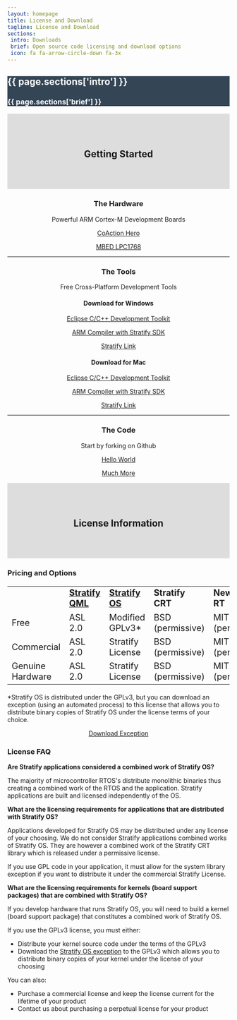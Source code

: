 ```yaml
---
layout: homepage
title: License and Download
tagline: License and Download
sections:
 intro: Downloads
 brief: Open source code licensing and download options
 icon: fa fa-arrow-circle-down fa-3x
---
```


<div style="background: #344555; color: #fff;">
<div class="container">
<div class="row header_row">
		<div class="col-md-3 text-center">
			<h2><i class="{{ page.sections['icon'] }}"></i></h2>
		</div>
		<div class="col-md-9">
			<h2><b>{{ page.sections['intro'] }}</b></h2>
			<h3>{{ page.sections['brief'] }}</h3>
		</div>
	</div>
</div>
</div>


<div style="background: #ddd;">
	<div class="container" style="padding-top: 50px; padding-bottom: 50px">
		<center>
			<h2>Getting Started</h2>
		</center>
	</div>
</div>

<div class="container">

<center>
<h3><i class="fa fa-cogs"></i> The Hardware</h3>
<p>Powerful ARM Cortex-M Development Boards</p>
</center>

<div class="row">

  <div class="col-md-6">
    <center>
      <p>
        <a class="btn btn-lg btn-primary" href="{{ BASE_URL }}/hardware/coaction-hero/">CoAction Hero</a>
      </p>
    </center>
  </div>

  <div class="col-md-6">
  <center>
    <p>
      <a class="btn btn-lg btn-primary" href="{{ BASE_URL }}/hardware/mbed-lpc1768/">MBED LPC1768</a>
    </p>
  </center>
  </div>

</div>

<hr>

<center>
<h3><i class="fa fa-wrench"></i> The Tools</h3>
<p>Free Cross-Platform Development Tools</p>
</center>

<div class="row">
  <div class="col-md-6">
  <center>
  <h4>Download for <b>Windows</b></h4>
  </center>

  <center>
    <p>
      <a class="btn btn-lg btn-primary" href="http://www.eclipse.org/downloads/packages/eclipse-ide-cc-developers/oxygenr" target="_blank">Eclipse C/C++ Development Toolkit</a>
    </p>
  </center>

  <center>
    <p>
      <a class="btn btn-lg btn-primary" href="https://github.com/StratifyLabs/StratifyLabs.github.io/releases/download/v3.0.0/Stratify-Labs-SDK-Installer-3.0.0.exe">ARM Compiler with Stratify SDK</a>
    </p>
  </center>

  <center>
    <p>
      <a class="btn btn-lg btn-primary" href="https://github.com/StratifyLabs/StratifyLabs.github.io/releases/download/v3.1/Stratify-Link-Installer-3.1.exe">Stratify Link</a>
    </p>
  </center>

  </div>

  <div class="col-md-6">

  <center>
  <h4>Download for <b>Mac</b></h4>
  </center>

  <center>
    <p>
      <a class="btn btn-lg btn-primary" href="http://www.eclipse.org/downloads/packages/eclipse-ide-cc-developers/oxygenr" target="_blank">Eclipse C/C++ Development Toolkit</a>
    </p>
  </center>

  <center>
    <p>
      <a class="btn btn-lg btn-primary" href="https://github.com/StratifyLabs/StratifyLabs.github.io/releases/download/v3.0.0/StratifyLabs-SDK-3.0.0.dmg">ARM Compiler with Stratify SDK</a>
    </p>
  </center>

  <center>
    <p>
      <a class="btn btn-lg btn-primary" href="https://github.com/StratifyLabs/StratifyLabs.github.io/releases/download/v3.1/StratifyLink-3.1.dmg">Stratify Link</a>
    </p>
  </center>


  </div>
</div>

<hr>

<center>
<h3><i class="fa fa-code-fork"></i> The Code</h3>
<p>Start by forking on Github</p>
</center>

<div class="row">
  <div class="col-md-6">
    <center>
      <p>
        <a class="btn btn-lg btn-primary" href="https://github.com/StratifyLabs/HelloWorld"  target="_blank">Hello World</a>
      </p>
    </center>
  </div>
  <div class="col-md-6">
  <center>
    <p>
      <a class="btn btn-lg btn-primary" href="https://github.com/StratifyLabs" target="_blank">Much More</a>
    </p>
  </center>
  </div>
</div>
</div>

<p>
</p>

<div style="background: #ddd;">
	<div class="container" style="padding-top: 50px; padding-bottom: 50px">
		<center>
			<h2>License Information</h2>
		</center>
	</div>
</div>


<div class="container">

<h3>Pricing and Options</h3>


<div class="table-responsive">
<table class="table table-striped" style="font-size: 1.4em;">
  <tr>
    <td></td>
    <td><b><a href="https://github.com/StratifyLabs/StratifyQML" target="_blank">Stratify QML</a></b></td>
    <td><b><a href="https://github.com/StratifyLabs/StratifyOS" target="_blank">Stratify OS</a></b></td>
    <td><b>Stratify CRT</b></td>
    <td><b>Newlib/Compiler RT</b></td>
    <td><b>Support</b></td>
    <td><b>Pricing</b></td>
  </tr>
  <tr>
    <td>Free</td>
    <td>ASL 2.0</td>
    <td>Modified GPLv3*</td>
    <td>BSD (permissive)</td>
    <td>MIT and BSD (permissive)</td>
    <td>Community</td>
    <td>Free</td>
  </tr>
  <tr>
    <td>Commercial</td>
    <td>ASL 2.0</td>
    <td>Stratify License</td>
    <td>BSD (permissive)</td>
    <td>MIT and BSD (permissive)</td>
    <td>Dedicated</td>
    <td>Coming Soon</td>
  </tr>
  <tr>
    <td>Genuine Hardware</td>
    <td>ASL 2.0</td>
    <td>Stratify License</td>
    <td>BSD (permissive)</td>
    <td>MIT and BSD (permissive)</td>
    <td>Dedicated</td>
    <td>Coming Soon</td>
  </tr>
</table>
</div>

<p>
*Stratify OS is distributed under the GPLv3, but you can download an exception (using an automated process) to this license that allows you to distribute binary copies of Stratify OS under the license terms of your choice.
</p>

<p>
<center>
<a class="btn btn-lg btn-primary" href="https://docs.google.com/forms/d/11hlFVfJFB_UZ7JVLc4XFZmmdZaXTEaaQo-y3eNt4R8o/viewform" target="_blank">Download Exception</a>
</center>

</p>

<h3>License FAQ</h3>

<p>
<b>Are Stratify applications considered a combined work of Stratify OS?</b>
</p>

<p>
The majority of microcontroller RTOS's distribute monolithic binaries thus creating a combined work of the RTOS and the application.  Stratify applications are built and licensed independently of the OS.
</p>

<p>
<b>What are the licensing requirements for applications that are distributed with Stratify OS?</b>
</p>

<p>
Applications developed for Stratify OS may be distributed under any license of your choosing.  We do not consider Stratify applications combined works of Stratify OS.  They are however a combined work of the Stratify CRT library which is released under a permissive license.
</p>

<p>
If you use GPL code in your application, it must allow for the system library exception if you want to distribute it under the commercial Stratify License.
</p>

<p>
<b>What are the licensing requirements for kernels (board support packages) that are combined with Stratify OS?</b>
</p>
<p>
If you develop hardware that runs Stratify OS, you will need to build a kernel (board support package) that constitutes a combined work of Stratify OS.
</p>
<p>
If you use the GPLv3 license, you must either:
</p>
<p>
<ul>
<li>Distribute your kernel source code under the terms of the GPLv3</li>
<li>Download the <a href="https://docs.google.com/forms/d/11hlFVfJFB_UZ7JVLc4XFZmmdZaXTEaaQo-y3eNt4R8o/viewform" target="_blank">Stratify OS exception</a> to the GPLv3 which allows you to distribute binary copies of your kernel under the license of your choosing</li>
</ul>
</p>
<p>
You can also:
<ul>
<li>Purchase a commercial license and keep the license current for the lifetime of your product</li>
<li>Contact us about purchasing a perpetual license for your product</li>
</ul>
</p>

</div>
